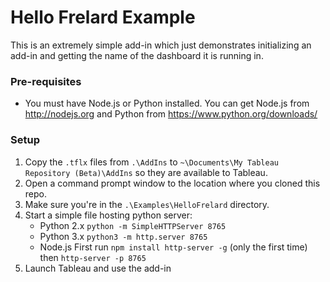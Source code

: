 # Hello Frelard Example

This is an extremely simple add-in which just demonstrates initializing an add-in and getting the name of the dashboard it is running in.

### Pre-requisites
* You must have Node.js or Python installed. You can get Node.js from http://nodejs.org and Python from https://www.python.org/downloads/

### Setup
1. Copy the `.tflx` files from `.\AddIns` to `~\Documents\My Tableau Repository (Beta)\AddIns` so they are available to Tableau.
2. Open a command prompt window to the location where you cloned this repo.
3. Make sure you're in the `.\Examples\HelloFrelard` directory.
4. Start a simple file hosting python server:
	* Python 2.x `python -m SimpleHTTPServer 8765`
	* Python 3.x `python3 -m http.server 8765`
	* Node.js First run `npm install http-server -g` (only the first time) then `http-server -p 8765`
5. Launch Tableau and use the add-in
